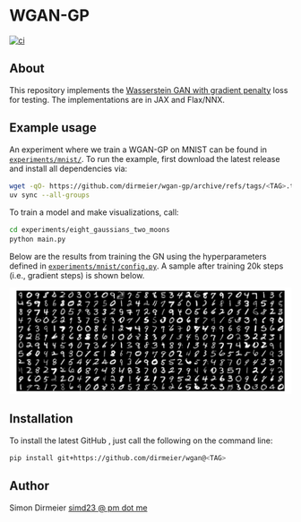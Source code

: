 # WGAN-GP

[![ci](https://github.com/dirmeier/wgan-gp/actions/workflows/ci.yaml/badge.svg)](https://github.com/dirmeier/wgan/actions/workflows/ci.yaml)

## About

This repository implements the [Wasserstein GAN with gradient penalty](https://arxiv.org/abs/1704.00028) loss for testing.
The implementations are in JAX and Flax/NNX.

## Example usage

An experiment where we train a WGAN-GP on MNIST can be found in [`experiments/mnist/`](experiments/mnist/).
To run the example, first download the latest release and install all dependencies via:

```bash
wget -qO- https://github.com/dirmeier/wgan-gp/archive/refs/tags/<TAG>.tar.gz | tar zxvf -
uv sync --all-groups
```

To train a model and make visualizations, call:

```bash
cd experiments/eight_gaussians_two_moons
python main.py
```

Below are the results from training the GN using the hyperparameters defined in [`experiments/mnist/config.py`](experiments/mnist/config.py).
A sample after training 20k steps (i.e., gradient steps) is shown below.

<div align="center">
  <img src="experiments/mnist/figures/samples.png" width="700">
</div>

## Installation

To install the latest GitHub <RELEASE>, just call the following on the
command line:

```bash
pip install git+https://github.com/dirmeier/wgan@<TAG>
```

## Author

Simon Dirmeier <a href="mailto:simd23@pm.me">simd23 @ pm dot me</a>
